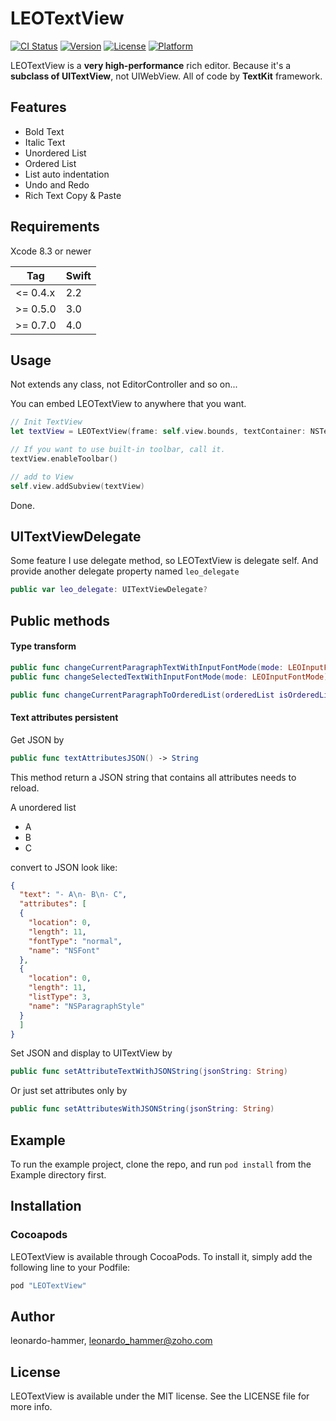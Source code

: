 # LEOTextView

[![CI Status](http://img.shields.io/travis/leonardo-hammer/LEOTextView.svg?style=flat)](https://travis-ci.org/leonardo-hammer/LEOTextView)
[![Version](https://img.shields.io/cocoapods/v/LEOTextView.svg?style=flat)](http://cocoapods.org/pods/LEOTextView)
[![License](https://img.shields.io/cocoapods/l/LEOTextView.svg?style=flat)](http://cocoapods.org/pods/LEOTextView)
[![Platform](https://img.shields.io/cocoapods/p/LEOTextView.svg?style=flat)](http://cocoapods.org/pods/LEOTextView)

LEOTextView is a **very high-performance** rich editor. Because it's a **subclass of UITextView**, not UIWebView. All of code by **TextKit** framework.

## Features

* Bold Text
* Italic Text
* Unordered List
* Ordered List
* List auto indentation
* Undo and Redo
* Rich Text Copy & Paste

## Requirements

Xcode 8.3 or newer

Tag       | Swift
--------  | -----
<= 0.4.x  | 2.2
\>= 0.5.0  | 3.0
\>= 0.7.0  | 4.0

## Usage

Not extends any class, not EditorController and so on...

You can embed LEOTextView to anywhere that you want.

```swift
// Init TextView
let textView = LEOTextView(frame: self.view.bounds, textContainer: NSTextContainer())

// If you want to use built-in toolbar, call it.
textView.enableToolbar()

// add to View
self.view.addSubview(textView)
```

Done.

## UITextViewDelegate

Some feature I use delegate method, so LEOTextView is delegate self. And provide another delegate property named `leo_delegate`

```swift
public var leo_delegate: UITextViewDelegate?
```

## Public methods

#### Type transform

```swift
public func changeCurrentParagraphTextWithInputFontMode(mode: LEOInputFontMode)
public func changeSelectedTextWithInputFontMode(mode: LEOInputFontMode)

public func changeCurrentParagraphToOrderedList(orderedList isOrderedList: Bool, listPrefix: String)
```

#### Text attributes persistent

Get JSON by
```swift
public func textAttributesJSON() -> String
```

This method return a JSON string that contains all attributes needs to reload.

A unordered list 
- A
- B
- C

convert to JSON look like:

```json
{
  "text": "- A\n- B\n- C",
  "attributes": [
  {
    "location": 0,
    "length": 11,
    "fontType": "normal",
    "name": "NSFont"
  },
  {
    "location": 0,
    "length": 11,
    "listType": 3,
    "name": "NSParagraphStyle"
  }
  ]
}
```

Set JSON and display to UITextView by
```swift
public func setAttributeTextWithJSONString(jsonString: String)
```

Or just set attributes only by
```swift
public func setAttributesWithJSONString(jsonString: String)
```

## Example

To run the example project, clone the repo, and run `pod install` from the Example directory first.

## Installation

### Cocoapods

LEOTextView is available through CocoaPods. To install it, simply add the following line to your Podfile:

```ruby
pod "LEOTextView"
```

## Author

leonardo-hammer, leonardo_hammer@zoho.com

## License

LEOTextView is available under the MIT license. See the LICENSE file for more info.
